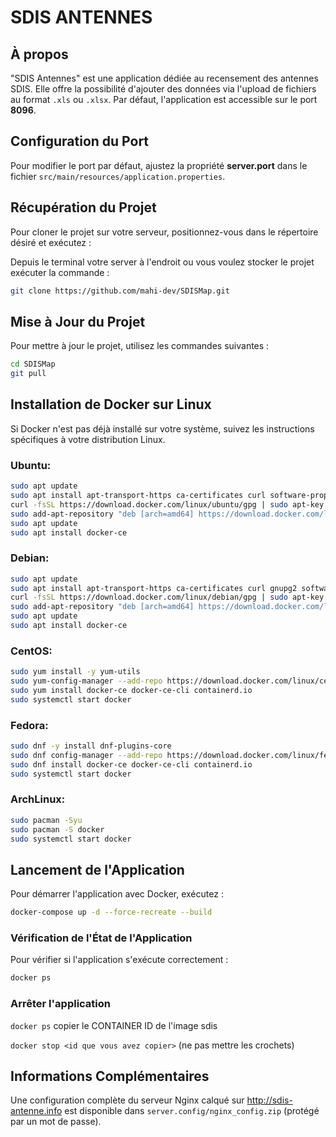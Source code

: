 # SDIS ANTENNES

## À propos
"SDIS Antennes" est une application dédiée au recensement des antennes SDIS. Elle offre la possibilité d'ajouter des données via l'upload de fichiers au format `.xls` ou `.xlsx`. Par défaut, l'application est accessible sur le port **8096**.

## Configuration du Port
Pour modifier le port par défaut, ajustez la propriété **server.port** dans le fichier `src/main/resources/application.properties`.

## Récupération du Projet
Pour cloner le projet sur votre serveur, positionnez-vous dans le répertoire désiré et exécutez :

Depuis le terminal votre server à l'endroit ou vous voulez stocker le projet exécuter la commande :

```bash
git clone https://github.com/mahi-dev/SDISMap.git
```

## Mise à Jour du Projet
Pour mettre à jour le projet, utilisez les commandes suivantes :

```bash
cd SDISMap
git pull
```

## Installation de Docker sur Linux
Si Docker n'est pas déjà installé sur votre système, suivez les instructions spécifiques à votre distribution Linux.
### Ubuntu:
```bash
sudo apt update
sudo apt install apt-transport-https ca-certificates curl software-properties-common
curl -fsSL https://download.docker.com/linux/ubuntu/gpg | sudo apt-key add -
sudo add-apt-repository "deb [arch=amd64] https://download.docker.com/linux/ubuntu $(lsb_release -cs) stable"
sudo apt update
sudo apt install docker-ce
```

### Debian:
```bash
sudo apt update
sudo apt install apt-transport-https ca-certificates curl gnupg2 software-properties-common
curl -fsSL https://download.docker.com/linux/debian/gpg | sudo apt-key add -
sudo add-apt-repository "deb [arch=amd64] https://download.docker.com/linux/debian $(lsb_release -cs) stable"
sudo apt update
sudo apt install docker-ce
```

### CentOS:
```bash
sudo yum install -y yum-utils
sudo yum-config-manager --add-repo https://download.docker.com/linux/centos/docker-ce.repo
sudo yum install docker-ce docker-ce-cli containerd.io
sudo systemctl start docker
```

### Fedora:
```bash
sudo dnf -y install dnf-plugins-core
sudo dnf config-manager --add-repo https://download.docker.com/linux/fedora/docker-ce.repo
sudo dnf install docker-ce docker-ce-cli containerd.io
sudo systemctl start docker
```

### ArchLinux:
```bash
sudo pacman -Syu
sudo pacman -S docker
sudo systemctl start docker
```

## Lancement de l'Application
Pour démarrer l'application avec Docker, exécutez :

```bash
docker-compose up -d --force-recreate --build
```

### Vérification de l'État de l'Application
Pour vérifier si l'application s'exécute correctement :

```bash
docker ps
```

### Arrêter l'application

`docker ps`
copier le CONTAINER ID de l'image sdis

`docker stop <id que vous avez copier>` (ne pas mettre les crochets)



## Informations Complémentaires
Une configuration complète du serveur Nginx calqué sur http://sdis-antenne.info est disponible dans `server.config/nginx_config.zip` (protégé par un mot de passe).
